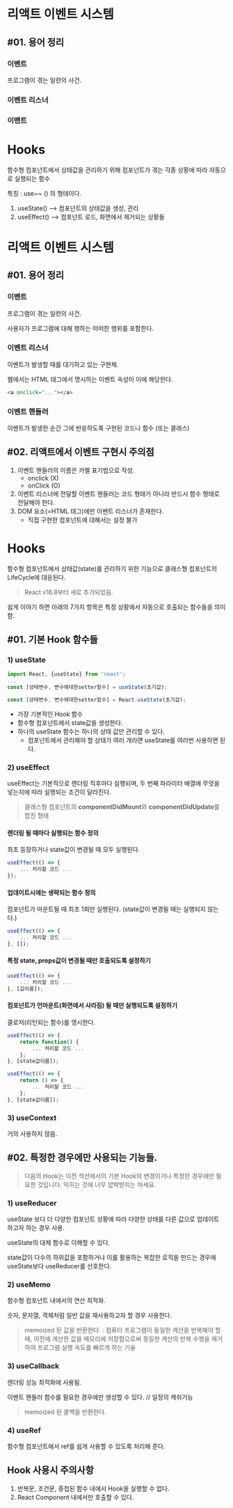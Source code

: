 # 리액트 이벤트 시스템

## #01. 용어 정리

### 이벤트

프로그램이 겪는 일련의 사건.

### 이벤트 리스너

### 이밴트

# Hooks

함수형 컴포넌트에서 상태값을 관리하기 위해 컴포넌트가 겪는 각종 상황에 따라 자동으로 실행되는 함수

특징 : use~~ () 의 형태이다.

1. useState() --> 컴포넌트의 상태값을 생성, 관리
2. useEffect() --> 컴포넌트 로드, 화면에서 제거되는 상황들

# 리액트 이벤트 시스템

## #01. 용어 정리

### 이벤트

프로그램이 겪는 일련의 사건.

사용자가 프로그램에 대해 행하는 어떠한 행위를 포함한다.

### 이벤트 리스너

이벤트가 발생할 때를 대기하고 있는 구현체.

웹에서는 HTML 태그에서 명시하는 이벤트 속성이 이에 해당한다.

```html
<a onclick="..."></a>
```

### 이벤트 핸들러

이벤트가 발생한 순간 그에 반응하도록 구현된 코드나 함수 (또는 클래스)

## #02. 리액트에서 이벤트 구현시 주의점

1. 이벤트 핸들러의 이름은 카멜 표기법으로 작성.
   - onclick (X)
   - onClick (O)
2. 이벤트 리스너에 전달할 이벤트 핸들러는 코드 형태가 아니라 반드시 함수 형태로 전달해야 한다.
3. DOM 요소(=HTML 태그)에만 이벤트 리스너가 존재한다.
   - 직접 구현한 컴포넌트에 대해서는 설정 불가

# Hooks

함수형 컴포넌트에서 상태값(state)를 관리하기 위한 기능으로 클래스형 컴포넌트의 LifeCycle에 대응된다.

> React v16.8부터 새로 추가되었음.

쉽게 이야기 하면 아래의 7가지 항목은 특정 상황에서 자동으로 호출되는 함수들을 의미함.

## #01. 기본 Hook 함수들

### 1) useState

```javascript
import React, {useState} from 'react';
...
const [상태변수, 변수에대한setter함수] = useState(초기값);
```

```javascript
const [상태변수, 변수에대한setter함수] = React.useState(초기값);
```

- 가장 기본적인 Hook 함수
- 함수형 컴포넌트에서 state값을 생성한다.
- 하나의 useState 함수는 하나의 상태 값만 관리할 수 있다.
  - 컴포넌트에서 관리해야 할 상태가 여러 개라면 useState를 여러번 사용하면 된다.

### 2) useEffect

useEffect는 기본적으로 렌더링 직후마다 실행되며,
두 번째 파라미터 배열에 무엇을 넣는지에 따라 실행되는 조건이 달라진다.

> 클래스형 컴포넌트의 **componentDidMount**와 **componentDidUpdate**를 합친 형태

#### 렌더링 될 때마다 실행되는 함수 정의

최초 등장하거나 state값이 변경될 때 모두 실행된다.

```javascript
useEffect(() => {
    ... 처리할 코드 ...
});
```

#### 업데이트시에는 생략되는 함수 정의

컴포넌트가 마운트될 때 최초 1회만 실행된다. (state값이 변경될 때는 실행되지 않는다.)

```javascript
useEffect(() => {
    ... 처리할 코드 ...
}, []);
```

#### 특정 state, props값이 변경될 때만 호출되도록 설정하기

```javascript
useEffect(() => {
    ... 처리할 코드 ...
}, [값이름]);
```

#### 컴포넌트가 언마운트(화면에서 사라짐) 될 때만 실행되도록 설정하기

클로저(리턴되는 함수)를 명시한다.

```javascript
useEffect(() => {
    return function() {
        ... 처리할 코드 ...
    };
}, [state값이름]);
```

```javascript
useEffect(() => {
    return () => {
        ... 처리할 코드 ...
    };
}, [state값이름]);
```

### 3) useContext

거의 사용하지 않음.

## #02. 특정한 경우에만 사용되는 기능들.

> 다음의 Hook는 이전 섹션에서의 기본 Hook의 변경이거나 특정한 경우에만 필요한 것입니다. 익히는 것에 너무 압박받지는 마세요.

### 1) useReducer

useState 보다 더 다양한 컴포넌트 상황에 따라 다양한 상태를 다른 값으로 업데이트 하고자 하는 경우 사용.

useState의 대체 함수로 이해할 수 있다.

state값이 다수의 하위값을 포함하거나 이를 활용하는 복잡한 로직을 만드는 경우에 useState보다 useReducer를 선호한다.

### 2) useMemo

함수형 컴포넌트 내에서의 연산 최적화.

숫자, 문자열, 객체처럼 일반 값을 재사용하고자 할 경우 사용한다.

> memoized 된 값을 반환한다. : 컴퓨터 프로그램이 동일한 계산을 반복해야 할 때, 이전에 계산한 값을 메모리에 저장함으로써 동일한 계산의 반복 수행을 제거하여 프로그램 실행 속도를 빠르게 하는 기술

### 3) useCallback

렌더링 성능 최적화에 사용됨.

이벤트 핸들러 함수를 필요한 경우에만 생성할 수 있다. // 일정의 캐쉬기능

> memoized 된 콜백을 반환한다.

### 4) useRef

함수형 컴포넌트에서 ref를 쉽게 사용할 수 있도록 처리해 준다.

## Hook 사용시 주의사항

1. 반복문, 조건문, 중첩된 함수 내에서 Hook을 실행할 수 없다.
2. React Component 내에서만 호출할 수 있다.
